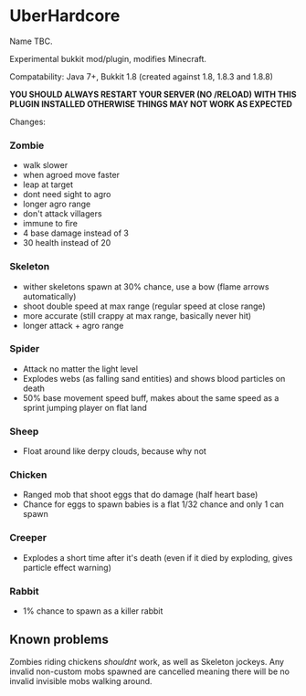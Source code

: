 UberHardcore
============

Name TBC.

Experimental bukkit mod/plugin, modifies Minecraft.

Compatability: Java 7+, Bukkit 1.8 (created against 1.8, 1.8.3 and 1.8.8)

**YOU SHOULD ALWAYS RESTART YOUR SERVER (NO /RELOAD) WITH THIS PLUGIN INSTALLED OTHERWISE THINGS MAY NOT WORK AS EXPECTED**

Changes:

### Zombie

- walk slower
- when agroed move faster
- leap at target
- dont need sight to agro
- longer agro range
- don't attack villagers
- immune to fire
- 4 base damage instead of 3
- 30 health instead of 20

### Skeleton

- wither skeletons spawn at 30% chance, use a bow (flame arrows automatically)
- shoot double speed at max range (regular speed at close range)
- more accurate (still crappy at max range, basically never hit)
- longer attack + agro range

### Spider

- Attack no matter the light level
- Explodes webs (as falling sand entities) and shows blood particles on death
- 50% base movement speed buff, makes about the same speed as a sprint jumping player on flat land

### Sheep

- Float around like derpy clouds, because why not

### Chicken

- Ranged mob that shoot eggs that do damage (half heart base)
- Chance for eggs to spawn babies is a flat 1/32 chance and only 1 can spawn

### Creeper

- Explodes a short time after it's death (even if it died by exploding, gives particle effect warning)

### Rabbit

- 1% chance to spawn as a killer rabbit

## Known problems

Zombies riding chickens *shouldnt* work, as well as Skeleton jockeys. Any invalid non-custom mobs spawned are cancelled
meaning there will be no invalid invisible mobs walking around.